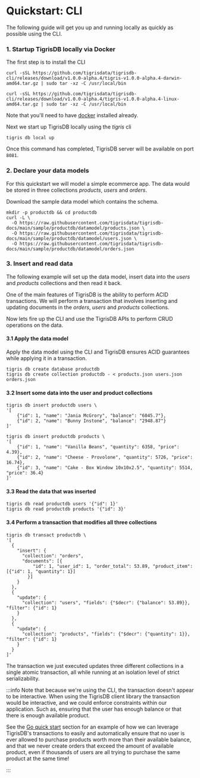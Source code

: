 # Quickstart: CLI

The following guide will get you up and running locally as quickly as
possible using the CLI.

### 1. Startup TigrisDB locally via Docker

The first step is to install the CLI

```shell title=macOS
curl -sSL https://github.com/tigrisdata/tigrisdb-cli/releases/download/v1.0.0-alpha.4/tigris-v1.0.0-alpha.4-darwin-amd64.tar.gz | sudo tar -xz -C /usr/local/bin
```

```shell title=Linux
curl -sSL https://github.com/tigrisdata/tigrisdb-cli/releases/download/v1.0.0-alpha.4/tigris-v1.0.0-alpha.4-linux-amd64.tar.gz | sudo tar -xz -C /usr/local/bin
```

Note that you'll need to have [docker](https://docs.docker.com/get-docker/)
installed already.

Next we start up TigrisDB locally using the _tigris_ cli

```shell
tigris db local up
```

Once this command has completed, TigrisDB server will be available on port
`8081`.

### 2. Declare your data models

For this quickstart we will model a simple ecommerce app. The data would be
stored in three collections _products_, _users_ and _orders_.

Download the sample data model which contains the schema.

```shell
mkdir -p productdb && cd productdb
curl -L \
  -O https://raw.githubusercontent.com/tigrisdata/tigrisdb-docs/main/sample/productdb/datamodel/products.json \
  -O https://raw.githubusercontent.com/tigrisdata/tigrisdb-docs/main/sample/productdb/datamodel/users.json \
  -O https://raw.githubusercontent.com/tigrisdata/tigrisdb-docs/main/sample/productdb/datamodel/orders.json
```

### 3. Insert and read data

The following example will set up the data model, insert data into the _users_
and _products_ collections and then read it back.

One of the main features of TigrisDB is the ability to perform ACID
transactions. We will perform a transaction that involves inserting and
updating documents in the _orders_, _users_ and _products_ collections.

Now lets fire up the CLI and use the TigrisDB APIs to perform CRUD operations on
the data.

#### 3.1 Apply the data model

Apply the data model using the CLI and TigrisDB ensures ACID guarantees
while applying it in a transaction.

```shell
tigris db create database productdb
tigris db create collection productdb - < products.json users.json orders.json
```

#### 3.2 Insert some data into the user and product collections

```shell
tigris db insert productdb users \
'[
    {"id": 1, "name": "Jania McGrory", "balance": "6045.7"},
    {"id": 2, "name": "Bunny Instone", "balance": "2948.87"}
]'

tigris db insert productdb products \
'[
    {"id": 1, "name": "Vanilla Beans", "quantity": 6358, "price": 4.39},
    {"id": 2, "name": "Cheese - Provolone", "quantity": 5726, "price": 16.74},
    {"id": 3, "name": "Cake - Box Window 10x10x2.5", "quantity": 5514, "price": 36.4}
]'
```

#### 3.3 Read the data that was inserted

```shell
tigris db read productdb users '{"id": 1}'
tigris db read productdb products '{"id": 3}'
```

#### 3.4 Perform a transaction that modifies all three collections

```shell
tigris db transact productdb \
'[
  {
    "insert": {
      "collection": "orders",
      "documents": [{
          "id": 1, "user_id": 1, "order_total": 53.89, "product_item": [{"id": 1, "quantity": 1}]
        }]
    }
  },
  {
    "update": {
      "collection": "users", "fields": {"$decr": {"balance": 53.89}}, "filter": {"id": 1}
    }
  },
  {
    "update": {
      "collection": "products", "fields": {"$decr": {"quantity": 1}}, "filter": {"id": 1}
    }
  }
]'
```

The transaction we just executed updates three different collections in a
single atomic transaction, all while running at an isolation level of strict
serializability.

:::info
Note that because we're using the CLI, the transaction doesn't appear to be
interactive. When using the TigrisDB client library the transaction would be
interactive, and we could enforce constraints within our application. Such as,
ensuring that the user has enough balance or that there is enough available
product.

See the [Go quick start](with-go.md) section for an example of how we can
leverage TigrisDB's transactions to easily and automatically ensure that no
user is ever allowed to purchase products worth more than their available
balance, and that we never create orders that exceed the amount of available
product, even if thousands of users are all trying to purchase the same
product at the same time!

:::
